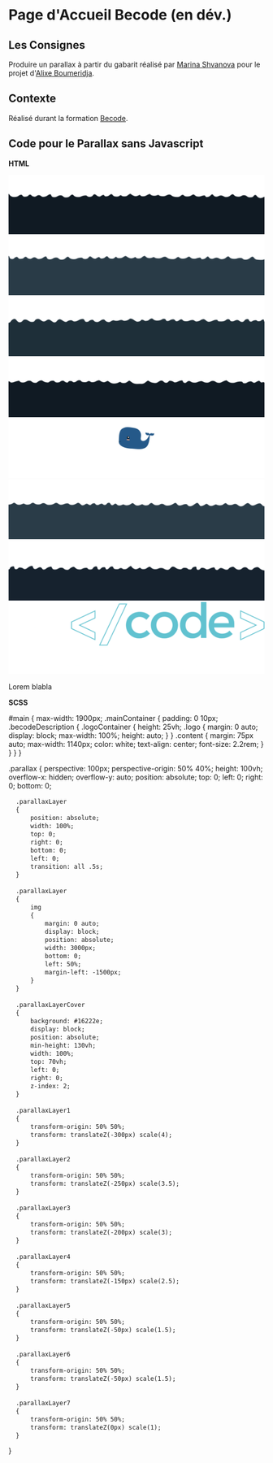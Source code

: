 # Page d'Accueil Becode (en dév.)
  
## Les Consignes

Produire un parallax à partir du gabarit réalisé par [Marina Shvanova](https://github.com/marinasvn) pour le projet d'[Alixe Boumeridja](https://github.com/alixe82140).
  
## Contexte

Réalisé durant la formation [Becode](http://www.becode.org/).

## Code pour le Parallax sans Javascript

**HTML**

  <div id="parallax" class="parallax">
      <div class="parallaxLayer parallaxLayer1">
          <img src="assets/img/layer1.svg" alt="">
      </div>
      <div class="parallaxLayer parallaxLayer2">
          <img src="assets/img/layer2.svg" alt="">
      </div>
      <div class="parallaxLayer parallaxLayer3">
          <img src="assets/img/layer3.svg" alt="">
      </div>
      <div class="parallaxLayer parallaxLayer4">
          <img src="assets/img/layer4.svg" alt="">
      </div>
      <div class="parallaxLayer parallaxLayer5">
          <img src="assets/img/layer5.svg" alt="">
      </div>
      <div class="parallaxLayer parallaxLayer6">
          <img src="assets/img/layer6.svg" alt="">
      </div>
      <div class="parallaxLayer parallaxLayer7">
          <img src="assets/img/layer7.svg" alt="">
      </div>
      <div class="parallaxLayerCover">
          <div class="mainContainer">
              <div class="becodeDescription">
                  <div class="logoContainer">
                      <img class="logo" src="assets/img/logo.png" alt="Logo Becode">
                  </div>
                  <p class=content>Lorem blabla</p>
              </div>
          </div>
      </div>
  </div>

**SCSS**

  #main
  {
      max-width: 1900px;
      .mainContainer
      {
        padding: 0 10px;
        .becodeDescription
        {
            .logoContainer
            {
                height: 25vh;
                .logo
                {
                    margin: 0 auto;
                    display: block;
                    max-width: 100%;
                    height: auto;
                }
              }
              .content
              {
                  margin: 75px auto;
                  max-width: 1140px;
                  color: white;
                  text-align: center;
                  font-size: 2.2rem;
              }
          }
      }
  }

  .parallax
  {
      perspective: 100px;
      perspective-origin: 50% 40%;
      height: 100vh;
      overflow-x: hidden;
      overflow-y: auto;
      position: absolute;
      top: 0;
      left: 0;
      right: 0;
      bottom: 0;

      .parallaxLayer
      {
          position: absolute;
          width: 100%;
          top: 0;
          right: 0;
          bottom: 0;
          left: 0;
          transition: all .5s;
      }

      .parallaxLayer
      {
          img
          {
              margin: 0 auto;
              display: block;
              position: absolute;
              width: 3000px;
              bottom: 0;
              left: 50%;
              margin-left: -1500px;
          }
      }

      .parallaxLayerCover
      {
          background: #16222e;
          display: block;
          position: absolute;
          min-height: 130vh;
          width: 100%;
          top: 70vh;
          left: 0;
          right: 0;
          z-index: 2;
      }

      .parallaxLayer1
      {
          transform-origin: 50% 50%;
          transform: translateZ(-300px) scale(4);
      }

      .parallaxLayer2
      {
          transform-origin: 50% 50%;
          transform: translateZ(-250px) scale(3.5);
      }

      .parallaxLayer3
      {
          transform-origin: 50% 50%;
          transform: translateZ(-200px) scale(3);
      }

      .parallaxLayer4
      {
          transform-origin: 50% 50%;
          transform: translateZ(-150px) scale(2.5);
      }

      .parallaxLayer5
      {
          transform-origin: 50% 50%;
          transform: translateZ(-50px) scale(1.5);
      }

      .parallaxLayer6
      {
          transform-origin: 50% 50%;
          transform: translateZ(-50px) scale(1.5);
      }

      .parallaxLayer7
      {
          transform-origin: 50% 50%;
          transform: translateZ(0px) scale(1);
      }
  }
